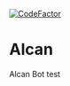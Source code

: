 [![CodeFactor](https://www.codefactor.io/repository/github/xiboon/alcan/badge?s=482734b5596e05e41b8fab6371699b94698f8257)](https://www.codefactor.io/repository/github/xiboon/alcan)
# Alcan
Alcan Bot
test
